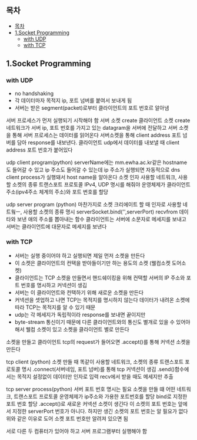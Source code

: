 ## 목차
- [목차](#목차)
- [1.Socket Programming](#1socket-programming)
  - [with UDP](#with-udp)
  - [with TCP](#with-tcp)

## 1.Socket Programming

### with UDP

* no handshaking
* 각 데이터마자 목적지 ip, 포트 넘버를 붙여서 보내게 됨
* 서버는 받은 segment(packet)로부터 클라이언트의 포트 번호르 알아냄

서버 프로세스가 먼저 실행되기 시작해야 함 서버 소켓 create
클라이언트 소켓 create 네트워크가 서버 ip, 포트 번호를 가지고 있는 datagram을 서버에 전달하고 서버 소켓을 통해 서버 프로세스는 데이터를 읽어온다 서버소켓을 통해 client address 포트 넘버를 담아 response를 내보낸다.
클라이언트 udp에서 데이터를 내보낼 때 client address 포트 번호가 붙어있다

udp client program(python)
serverName에는 mm.ewha.ac.kr같은 hostname도 들어갈 수 있고 ip 주소도 들어갈 수 있는데 ip 주소가 실행되면 자동적으로 dns client process가 실행돼서 host name을 알아온다
소켓 인자 사용할 네트워크, 사용할 소켓의 종류 트랜스포트 프로토콜 IPv4, UDP 명시를 해줘야 운영체제가 클라이언트 주소(ipv4주소 체계의 주소)와 포트 번호를 할당 

udp server program (python)
마찬가지로 소켓 크리에이트 할 때 인자로 사용할 네트웤ㅡ, 사용할 소켓의 종류 명시
serverSocket.bind('',serverPort) 
recvfrom 데이타와 보낸 애의 주소를 뽑아내는 함수
클라이언트는 서버에 소문자로 메세지를 보내고 서버는 클라이언트에 대문자로 메세지를 보낸다

### with TCP

* 서버는 실행 중이어야 하고 실행되면 제일 먼저 소켓을 만든다
* 이 소켓은 클라이언트의 컨택을 받아들이기만 하는 용도의 소켓 (웰컴소켓 도어소켓)
* 클라이언트는 TCP 소켓을 만들면서 핸드쉐이킹을 위해 컨택할 서버의 IP 주소와 포트 번호를 명시하고 커넥션이 생김
* 서버는 이 클라이언트와 컨택하기 위해 새로운 소켓을 만든다
* 커넥션을 셋업하고 나면 TCP는 목적지를 명시하지 않는다 데이터가 내려온 소켓에 따라 TCP는 목적지를 알 수 있기 때문 
* udp는 각 메세지가 독립적이라 response를 보내면 끝이지만
* byte-stream 통신이기 때문에 다른 클라이언트와의 통신도 별개로 있을 수 있어야 해서 웰컴 소켓이 있고 소켓을 클라이언트 별로 만든다

소켓을 만들고 클라이언트 tcp의 request가 들어오면 .accept()를 통해 커넥션 소켓을 만든다

tcp client (python)
소켓 만들 때 똑같이 사용할 네트워크, 소켓의 종류 트랜스포트 포로토콜 명시 .connect(서버네임, 포트 넘버)를 통해 tcp 커넥션이 생김
.send()함수에서는 목적지 설정없이 데이터만 인자로 입력
recv에서 받을 때도 메세지만 추출

tcp server process(python)
서버 포트 번호 명시는 필요
소켓을 만들 떄 어떤 네트워크, 트랜스포트 프로토콜 운영체제가 ip주소와 가용한 포트번호를 할당
bind로 지정한 포트 번호 할당
.accept()로 새로운 커넥션 소켓이 생긴다 이 소켓의 포트 번호는 앞에서 지정한 serverPort 번호가 아니다. 하지만 생긴 소켓의 포트 번호는 알 필요가 없다 위와 같은 이유로 도어 소켓 포트 번호만 알려져 있으면 됨

서로 다른 두 컴퓨터가 있어야 하고 서버 프로그램부터 실행해야 함

